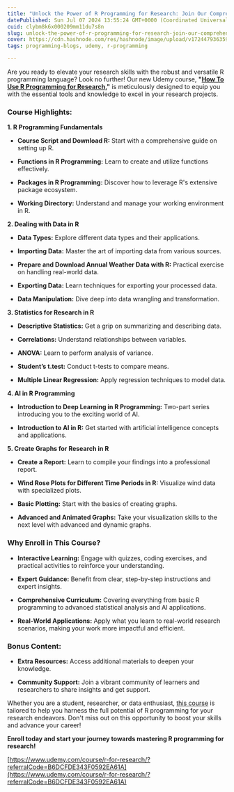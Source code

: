```yaml
---
title: "Unlock the Power of R Programming for Research: Join Our Comprehensive Udemy Course!"
datePublished: Sun Jul 07 2024 13:55:24 GMT+0000 (Coordinated Universal Time)
cuid: clybm8k6x000209mm11du7s8n
slug: unlock-the-power-of-r-programming-for-research-join-our-comprehensive-udemy-course
cover: https://cdn.hashnode.com/res/hashnode/image/upload/v1724479363595/c060d7c8-88a3-4149-9a18-8e04b57214e4.png
tags: programming-blogs, udemy, r-programming

---
```


Are you ready to elevate your research skills with the robust and versatile R programming language? Look no further! Our new Udemy course, **"**[**How To Use R Programming for Research**](https://www.udemy.com/course/r-for-research/?referralCode=B6DCFDE343F0592EA61A)**,"** is meticulously designed to equip you with the essential tools and knowledge to excel in your research projects.

### Course Highlights:

**1\. R Programming Fundamentals**

* **Course Script and Download R:** Start with a comprehensive guide on setting up R.
    
* **Functions in R Programming:** Learn to create and utilize functions effectively.
    
* **Packages in R Programming:** Discover how to leverage R's extensive package ecosystem.
    
* **Working Directory:** Understand and manage your working environment in R.
    

**2\. Dealing with Data in R**

* **Data Types:** Explore different data types and their applications.
    
* **Importing Data:** Master the art of importing data from various sources.
    
* **Prepare and Download Annual Weather Data with R:** Practical exercise on handling real-world data.
    
* **Exporting Data:** Learn techniques for exporting your processed data.
    
* **Data Manipulation:** Dive deep into data wrangling and transformation.
    

**3\. Statistics for Research in R**

* **Descriptive Statistics:** Get a grip on summarizing and describing data.
    
* **Correlations:** Understand relationships between variables.
    
* **ANOVA:** Learn to perform analysis of variance.
    
* **Student’s t.test:** Conduct t-tests to compare means.
    
* **Multiple Linear Regression:** Apply regression techniques to model data.
    

**4\. AI in R Programming**

* **Introduction to Deep Learning in R Programming:** Two-part series introducing you to the exciting world of AI.
    
* **Introduction to AI in R:** Get started with artificial intelligence concepts and applications.
    

**5\. Create Graphs for Research in R**

* **Create a Report:** Learn to compile your findings into a professional report.
    
* **Wind Rose Plots for Different Time Periods in R:** Visualize wind data with specialized plots.
    
* **Basic Plotting:** Start with the basics of creating graphs.
    
* **Advanced and Animated Graphs:** Take your visualization skills to the next level with advanced and dynamic graphs.
    

### Why Enroll in This Course?

* **Interactive Learning:** Engage with quizzes, coding exercises, and practical activities to reinforce your understanding.
    
* **Expert Guidance:** Benefit from clear, step-by-step instructions and expert insights.
    
* **Comprehensive Curriculum:** Covering everything from basic R programming to advanced statistical analysis and AI applications.
    
* **Real-World Applications:** Apply what you learn to real-world research scenarios, making your work more impactful and efficient.
    

### Bonus Content:

* **Extra Resources:** Access additional materials to deepen your knowledge.
    
* **Community Support:** Join a vibrant community of learners and researchers to share insights and get support.
    

Whether you are a student, researcher, or data enthusiast, [this course](https://www.udemy.com/course/r-for-research/?referralCode=B6DCFDE343F0592EA61A) is tailored to help you harness the full potential of R programming for your research endeavors. Don't miss out on this opportunity to boost your skills and advance your career!

**Enroll today and start your journey towards mastering R programming for research!**

[https://www.udemy.com/course/r-for-research/?referralCode=B6DCFDE343F0592EA61A](https://www.udemy.com/course/r-for-research/?referralCode=B6DCFDE343F0592EA61A)